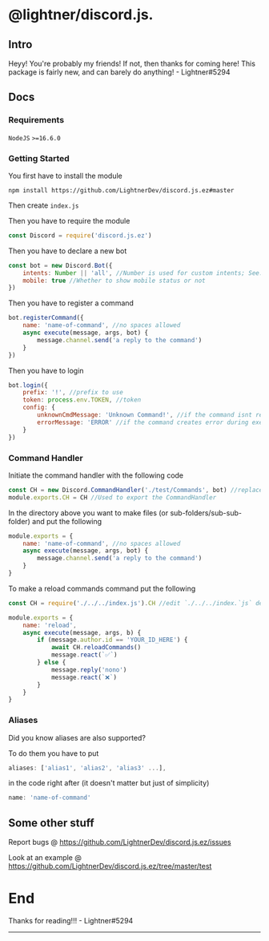 # @lightner/discord.js.

## Intro

Heyy! You're probably my friends! If not, then thanks for coming here! This package is fairly new, and can barely do anything!
    - Lightner#5294

## Docs

### Requirements

`NodeJS` `>=16.6.0`

### Getting Started

You first have to install the module

```sh-session
npm install https://github.com/LightnerDev/discord.js.ez#master
```

Then create `index.js`

Then you have to require the module

```js
const Discord = require('discord.js.ez')
```

Then you have to declare a new bot

```js
const bot = new Discord.Bot({
    intents: Number || 'all', //Number is used for custom intents; See: https://ziad87.net/intents/
    mobile: true //Whether to show mobile status or not
})
```

Then you have to register a command

```js
bot.registerCommand({
    name: 'name-of-command', //no spaces allowed
    async execute(message, args, bot) {
        message.channel.send('a reply to the command')
    }
})
```

Then you have to login

```js
bot.login({
    prefix: '!', //prefix to use
    token: process.env.TOKEN, //token
    config: {
        unknownCmdMessage: 'Unknown Command!', //if the command isnt recognized but the prefix is (null for no message)
        errorMessage: 'ERROR' //if the command creates error during execution (null for default; doesn't catch all errors)
    }
})
```

### Command Handler

Initiate the command handler with the following code

```js
const CH = new Discord.CommandHandler('./test/Commands', bot) //replace './test/Commands' with the directory you commands are in; bot is the bot you initiated in the code
module.exports.CH = CH //Used to export the CommandHandler
```

In the directory above you want to make files (or sub-folders/sub-sub-folder) and put the following

```js
module.exports = {
    name: 'name-of-command', //no spaces allowed
    async execute(message, args, bot) {
        message.channel.send('a reply to the command')
    }
}
```

To make a reload commands command put the following

```js
const CH = require('./../../index.js').CH //edit `./../../index.`js` depending on the relative positions of this file and `index.js`

module.exports = {
    name: 'reload',
    async execute(message, args, b) {
        if (message.author.id == 'YOUR_ID_HERE') {
            await CH.reloadCommands()
            message.react(`✅`)
        } else {
            message.reply('nono')
            message.react(`❌`)
        }
    }
}
```

### Aliases

Did you know aliases are also supported?

To do them you have to put
```js
aliases: ['alias1', 'alias2', 'alias3' ...],
```
in the code right after (it doesn't matter but just of simplicity)
```js
name: 'name-of-command'
```

## Some other stuff

Report bugs @ https://github.com/LightnerDev/discord.js.ez/issues

Look at an example @ https://github.com/LightnerDev/discord.js.ez/tree/master/test

# End

Thanks for reading!!! - Lightner#5294

---